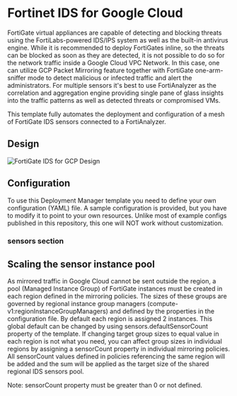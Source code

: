 # Fortinet IDS for Google Cloud
FortiGate virtual appliances are capable of detecting and blocking threats using the FortiLabs-powered IDS/IPS system as well as the built-in antivirus engine. While it is recommended to deploy FortiGates inline, so the threats can be blocked as soon as they are detected, it is not possible to do so for the network traffic inside a Google Cloud VPC Network. In this case, one can utilize GCP Packet Mirroring feature together with FortiGate one-arm-sniffer mode to detect malicious or infected traffic and alert the administrators. For multiple sensors it's best to use FortiAnalyzer as the correlation and aggregation engine providing single pane of glass insights into the traffic patterns as well as detected threats or compromised VMs.

This template fully automates the deployment and configuration of a mesh of FortiGate IDS sensors connected to a FortiAnalyzer.

## Design
![FortiGate IDS for GCP Design](https://lucid.app/publicSegments/view/5305e424-be22-4faa-9e62-d4b133d15a97/image.png)

## Configuration
To use this Deployment Manager template you need to define your own configuration (YAML) file. A sample configuration is provided, but you have to modify it to point to your own resources. Unlike most of example configs published in this repository, this one will NOT work without customization.

### sensors section


## Scaling the sensor instance pool
As mirrored traffic in Google Cloud cannot be sent outside the region, a pool (Managed Instance Group) of FortiGate instances must be created in each region defined in the mirroring policies. The sizes of these groups are governed by regional instance group managers (compute-v1:regionInstanceGroupManagers) and defined by the properties in the configuration file. By default each region is assigned 2 instances. This global default can be changed by using sensors.defaultSensorCount property of the template. If changing target group sizes to equal value in each region is not what you need, you can affect group sizes in individual regions by assigning a sensorCount property in individual mirroring policies. All sensorCount values defined in policies referencing the same region will be added and the sum will be applied as the target size of the shared regional IDS sensors pool.

Note: sensorCount property must be greater than 0 or not defined.
